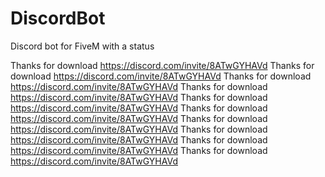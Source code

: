 # DiscordBot
Discord bot for FiveM with a status

Thanks for download https://discord.com/invite/8ATwGYHAVd
Thanks for download https://discord.com/invite/8ATwGYHAVd
Thanks for download https://discord.com/invite/8ATwGYHAVd
Thanks for download https://discord.com/invite/8ATwGYHAVd
Thanks for download https://discord.com/invite/8ATwGYHAVd
Thanks for download https://discord.com/invite/8ATwGYHAVd
Thanks for download https://discord.com/invite/8ATwGYHAVd
Thanks for download https://discord.com/invite/8ATwGYHAVd
Thanks for download https://discord.com/invite/8ATwGYHAVd
Thanks for download https://discord.com/invite/8ATwGYHAVd
